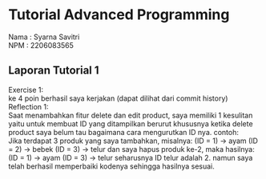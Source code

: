 # Tutorial Advanced Programming
Nama  : Syarna Savitri <br>
NPM   : 2206083565 <br>

## Laporan Tutorial 1
Exercise 1: <br>
ke 4 poin berhasil saya kerjakan (dapat dilihat dari commit history) <br>
Reflection 1: <br>
Saat menambahkan fitur delete dan edit product, saya memiliki 1 kesulitan yaitu untuk membuat ID
yang ditampilkan berurut khususnya ketika delete product saya belum tau bagaimana cara mengurutkan
ID nya. contoh: <br>
Jika terdapat 3 produk yang saya tambahkan, misalnya:
(ID = 1) -> ayam
(ID = 2) -> bebek
(ID = 3) -> telur
dan saya hapus produk ke-2, maka hasilnya:
(ID = 1) -> ayam
(ID = 3) -> telur
seharusnya ID telur adalah 2. namun saya telah berhasil memperbaiki kodenya sehingga hasilnya sesuai.







